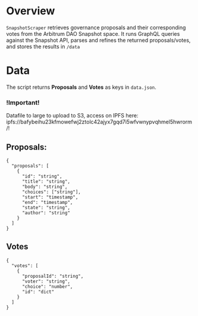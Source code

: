 # Overview
`SnapshotScraper` retrieves governance proposals and their corresponding votes from the Arbitrum DAO Snapshot space.
It runs GraphQL queries against the Snapshot API, parses and refines the returned proposals/votes, and stores the results in `/data`


# Data

The script returns **Proposals** and **Votes** as keys in `data.json`.

### !Important! 
Datafile to large to upload to S3, access on IPFS here: ipfs://bafybeihu23kfmowefwj2ztolc42ajyx7gqd7i5wfvwnypvqhmel5hwrorm/!

## Proposals: 

```
{
  "proposals": [
    {
      "id": "string",
      "title": "string",
      "body": "string",
      "choices": ["string"],
      "start": "timestamp",
      "end": "timestamp",
      "state": "string",
      "author": "string"
    }
  ]
}
```


## Votes
```
{
  "votes": [
    {
      "proposalId": "string",
      "voter": "string",
      "choice": "number",
      "id": "dict"
    }
  ]
}
```
